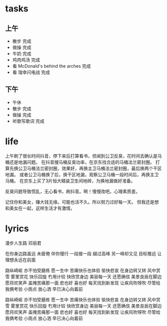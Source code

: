 # tasks
## 上午
* 散步 完成
* 做操 完成
* 牛奶 完成
* 鸡肉鸡汤 完成
* 看 McDonald's behind the arches 完成
* 看 瑞幸闪电战 完成

## 下午
* 午休
* 散步 完成
* 做操 完成
* 听歌写歌词 完成

# life
上午刷了很长时间抖音，停下来后打算看书，但闻到公卫反臭，花时间去确认是马桶还是地漏问题。
在抖音搜马桶反臭功率，在京东找合适的马桶法兰密封圈。
打算先换公卫马桶法兰密封圈，效果好，再换主卫马桶法兰密封圈，最后换两个干区地漏。
或者公卫马桶换了后，换干区地漏，观察公卫马桶一段时间后，再换主卫马桶。
在京东上买了3片恒大精装卫生间地砖，为换地漏做好准备。

反臭问题导致慌乱，无心看书，刷抖音。啊！慢慢改吧。心理素质差。

记住你和美女，赚大钱无缘。可能也活不久。所以努力过好每一天。
但我还是想和美女在一起，这样生活才有激情。

# lyrics
漫步人生路
  邓丽君

在你身边路虽远 未疲倦
伴你慢行 一段接一段
越过高峰
另一峰却又见
目标推远
让理想永远在前面

路纵崎岖
亦不怕受磨练
愿一生中 苦痛快乐也体验
愉快悲哀
在身边转又转
风中赏雪
雾里赏花
快乐回旋
冇用计较
快欣赏身边
美丽每一天
还愿确信
美景良辰在脚边
愿将欢笑声
盖掩苦痛那一面
悲也好 喜也好
每天找到新发现
让疾风吹呀吹
尽管给我俩考验
小雨点 放心洒
早已决心向着前

路纵崎岖
亦不怕受磨练
愿一生中 苦痛快乐也体验
愉快悲哀
在身边转又转
风中赏雪
雾里赏花
快乐回旋
冇用计较
快欣赏身边
美丽每一天
还愿确信
美景良辰在脚边
愿将欢笑声
盖掩苦痛那一面
悲也好 喜也好
每天找到新发现
让疾风吹呀吹
尽管给我俩考验
小雨点 放心洒
早已决心向着前
